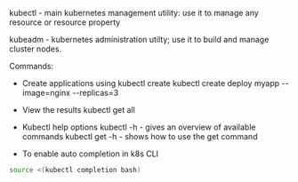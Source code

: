 kubectl - main kubernetes management utility: use it to manage any resource or resource property

kubeadm - kubernetes administration utilty; use it to build and manage cluster nodes. 

Commands:
* Create applications using kubectl create
kubectl create deploy myapp --image=nginx --replicas=3
* View the results
kubectl get all
* Kubectl help options
kubectl -h - gives an overview of available commands
kubectl get -h - shows how to use the get command 

* To enable auto completion in k8s CLI

```bash
source <(kubectl completion bash)
```